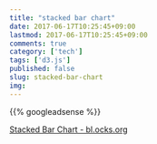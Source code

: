 ```yaml
---
title: "stacked bar chart"
date: 2017-06-17T10:25:45+09:00
lastmod: 2017-06-17T10:25:45+09:00
comments: true
category: ['tech']
tags: ['d3.js']
published: false
slug: stacked-bar-chart
img:
---
```


<!--more-->
{{% googleadsense %}}

[Stacked Bar Chart \- bl\.ocks\.org](https://bl.ocks.org/mbostock/3886208)
